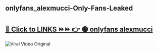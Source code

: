 
 ## onlyfans_alexmucci-Only-Fans-Leaked

# <h2><a href="https://clipsfans.com/onlyfans_alexmucci&ref=git">🔗 Click to LINKS ⏩⏩ 👉 🟢 onlyfans alexmucci </a></h2>

<a href="https://clipsfans.com/onlyfans_alexmucci&ref=git" rel="nofollow" data-target="animated-image.originalLink"><img src="https://i.ibb.co.com/xMMVF88/686577567.gif" alt="Viral Video Original" style="max-width: 100%; display: inline-block;" data-target="animated-image.originalImage"></a>
